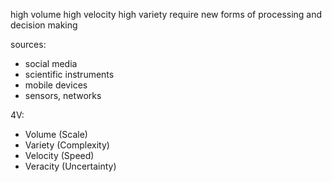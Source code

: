 high volume
high velocity
high variety
require new forms of processing and decision making

sources:
- social media
- scientific instruments
- mobile devices
- sensors, networks

4V:
- Volume (Scale)
- Variety (Complexity)
- Velocity (Speed)
- Veracity (Uncertainty)